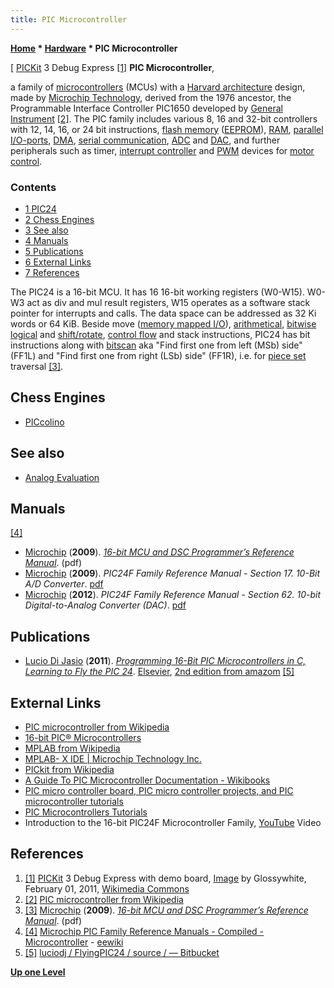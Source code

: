 ```yaml
---
title: PIC Microcontroller
---
```

**[Home](Home "Home") \* [Hardware](Hardware "Hardware") \* PIC Microcontroller**



[ [PICKit](https://en.wikipedia.org/wiki/PICkit) 3 Debug Express <a id="cite-note-1" href="#cite-ref-1">[1]</a>
**PIC Microcontroller**,  

a family of [microcontrollers](https://en.wikipedia.org/wiki/Microcontroller) (MCUs) with a [Harvard architecture](https://en.wikipedia.org/wiki/Harvard_architecture) design, made by [Microchip Technology](https://en.wikipedia.org/wiki/Microchip_Technology), derived from the 1976 ancestor, the Programmable Interface Controller PIC1650 developed by [General Instrument](https://en.wikipedia.org/wiki/General_Instrument) <a id="cite-note-2" href="#cite-ref-2">[2]</a>. The PIC family includes various 8, 16 and 32-bit controllers with 12, 14, 16, or 24 bit instructions, [flash memory](Memory#Flash "Memory") ([EEPROM](Memory#ROM "Memory")), [RAM](Memory#RAM "Memory"), [parallel I/O-ports](https://en.wikipedia.org/wiki/Parallel_port), [DMA](https://en.wikipedia.org/wiki/Direct_memory_access), [serial communication](https://en.wikipedia.org/wiki/Serial_communication), [ADC](https://en.wikipedia.org/wiki/Analog-to-digital_converter) and [DAC](https://en.wikipedia.org/wiki/Digital-to-analog_converter), and further peripherals such as timer, [interrupt controller](https://en.wikipedia.org/wiki/Programmable_interrupt_controller) and [PWM](https://en.wikipedia.org/wiki/Pulse-width_modulation) devices for [motor control](https://en.wikipedia.org/wiki/Motor_control). 



### Contents


* [1 PIC24](#pic24)
* [2 Chess Engines](#chess-engines)
* [3 See also](#see-also)
* [4 Manuals](#manuals)
* [5 Publications](#publications)
* [6 External Links](#external-links)
* [7 References](#references)






The PIC24 is a 16-bit MCU. It has 16 16-bit working registers (W0-W15). W0-W3 act as div and mul result registers, W15 operates as a software stack pointer for interrupts and calls. The data space can be addressed as 32 Ki words or 64 KiB. Beside move ([memory mapped I/O](https://en.wikipedia.org/wiki/Memory-mapped_I/O)), [arithmetical](https://en.wikipedia.org/wiki/Instruction_set_architecture#Arithmetic_and_logic_operations), [bitwise logical](https://en.wikipedia.org/wiki/Bitwise_operation) and [shift/rotate](https://en.wikipedia.org/wiki/Bitwise_operation#Bit_shifts), [control flow](https://en.wikipedia.org/wiki/Control_flow) and stack instructions, PIC24 has bit instructions along with [bitscan](BitScan "BitScan") aka "Find first one from left (MSb) side" (FF1L) and "Find first one from right (LSb) side" (FF1R), i.e. for [piece set](Piece-Sets "Piece-Sets") traversal <a id="cite-note-3" href="#cite-ref-3">[3]</a>.



## Chess Engines


* [PICcolino](PICcolino "PICcolino")


## See also


* [Analog Evaluation](Analog_Evaluation "Analog Evaluation")


## Manuals


<a id="cite-note-4" href="#cite-ref-4">[4]</a>



* [Microchip](https://en.wikipedia.org/wiki/Microchip_Technology) (**2009**). *[16-bit MCU and DSC Programmer’s Reference Manual](http://ww1.microchip.com/downloads/en/DeviceDoc/70157D.pdf)*. (pdf)
* [Microchip](https://en.wikipedia.org/wiki/Microchip_Technology) (**2009**). *PIC24F Family Reference Manual - Section 17. 10-Bit A/D Converter*. [pdf](http://ww1.microchip.com/downloads/en/DeviceDoc/39705b.pdf)
* [Microchip](https://en.wikipedia.org/wiki/Microchip_Technology) (**2012**). *PIC24F Family Reference Manual - Section 62. 10-bit Digital-to-Analog Converter (DAC)*. [pdf](http://ww1.microchip.com/downloads/en/DeviceDoc/39615A.pdf)


## Publications


* [Lucio Di Jasio](http://blog.flyingpic24.com/about/) (**2011**). *[Programming 16-Bit PIC Microcontrollers in C, Learning to Fly the PIC 24](http://blog.flyingpic24.com/programming-16-bit/)*. [Elsevier](https://en.wikipedia.org/wiki/Elsevier), [2nd edition from amazom](https://www.amazon.com/Programming-16-Bit-PIC-Microcontrollers-Second/dp/1856178706) <a id="cite-note-5" href="#cite-ref-5">[5]</a>


## External Links


* [PIC microcontroller from Wikipedia](https://en.wikipedia.org/wiki/PIC_microcontroller)
* [16-bit PIC® Microcontrollers](http://www.microchip.com/design-centers/16-bit)
* [MPLAB from Wikipedia](https://en.wikipedia.org/wiki/MPLAB)
* [MPLAB- X IDE | Microchip Technology Inc.](http://www.microchip.com/mplab/mplab-x-ide)
* [PICkit from Wikipedia](https://en.wikipedia.org/wiki/PICkit)
* [A Guide To PIC Microcontroller Documentation - Wikibooks](https://en.wikibooks.org/wiki/A_Guide_To_PIC_Microcontroller_Documentation)
* [PIC micro controller board, PIC micro controller projects, and PIC microcontroller tutorials](http://www.microcontrollerboard.com/index.html)
* [PIC Microcontrollers Tutorials](https://electrosome.com/category/tutorials/pic-microcontroller/)
* Introduction to the 16-bit PIC24F Microcontroller Family, [YouTube](https://en.wikipedia.org/wiki/YouTube) Video


 
## References


1. <a id="cite-ref-1" href="#cite-note-1">[1]</a> [PICKit](https://en.wikipedia.org/wiki/PICkit) 3 Debug Express with demo board, [Image](https://commons.wikimedia.org/wiki/File:PICKit3.jpg) by Glossywhite, February 01, 2011, [Wikimedia Commons](https://en.wikipedia.org/wiki/Wikimedia_Commons)
2. <a id="cite-ref-2" href="#cite-note-2">[2]</a> [PIC microcontroller from Wikipedia](https://en.wikipedia.org/wiki/PIC_microcontroller)
3. <a id="cite-ref-3" href="#cite-note-3">[3]</a>  [Microchip](https://en.wikipedia.org/wiki/Microchip_Technology) (**2009**). *[16-bit MCU and DSC Programmer’s Reference Manual](http://ww1.microchip.com/downloads/en/DeviceDoc/70157D.pdf)*. (pdf)
4. <a id="cite-ref-4" href="#cite-note-4">[4]</a> [Microchip PIC Family Reference Manuals - Compiled - Microcontroller](https://eewiki.net/display/microcontroller/Microchip+PIC+Family+Reference+Manuals+-+Compiled) - [eewiki](https://eewiki.net/)
5. <a id="cite-ref-5" href="#cite-note-5">[5]</a> [luciodj / FlyingPIC24 / source / — Bitbucket](https://bitbucket.org/luciodj/flyingpic24/src)

**[Up one Level](Hardware "Hardware")**







 
